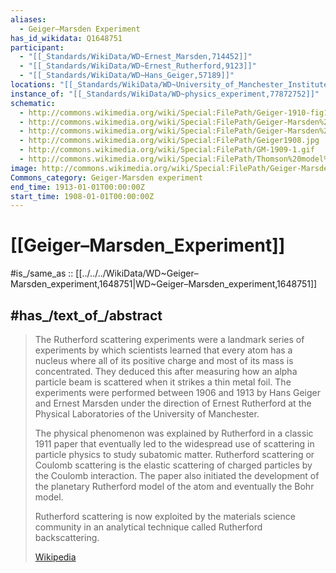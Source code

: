 ```yaml
---
aliases:
  - Geiger–Marsden Experiment
has_id_wikidata: Q1648751
participant:
  - "[[_Standards/WikiData/WD~Ernest_Marsden,714452]]"
  - "[[_Standards/WikiData/WD~Ernest_Rutherford,9123]]"
  - "[[_Standards/WikiData/WD~Hans_Geiger,57189]]"
locations: "[[_Standards/WikiData/WD~University_of_Manchester_Institute_of_Science_and_Technology,4272498]]"
instance_of: "[[_Standards/WikiData/WD~physics_experiment,77872752]]"
schematic:
  - http://commons.wikimedia.org/wiki/Special:FilePath/Geiger-1910-fig1.GIF
  - http://commons.wikimedia.org/wiki/Special:FilePath/Geiger-Marsden%20diagram.gif
  - http://commons.wikimedia.org/wiki/Special:FilePath/Geiger-Marsden%20experiment%20apparatus.svg
  - http://commons.wikimedia.org/wiki/Special:FilePath/Geiger1908.jpg
  - http://commons.wikimedia.org/wiki/Special:FilePath/GM-1909-1.gif
  - http://commons.wikimedia.org/wiki/Special:FilePath/Thomson%20model%20alpha%20particle%20scattering.svg
image: http://commons.wikimedia.org/wiki/Special:FilePath/Geiger-Marsden%20apparatus%20CGI%20mock-up.png
Commons_category: Geiger-Marsden experiment
end_time: 1913-01-01T00:00:00Z
start_time: 1908-01-01T00:00:00Z
---
```


# [[Geiger–Marsden_Experiment]] 


#is_/same_as :: [[../../../WikiData/WD~Geiger–Marsden_experiment,1648751|WD~Geiger–Marsden_experiment,1648751]]  

## #has_/text_of_/abstract 

> The Rutherford scattering experiments were a landmark series of experiments by which scientists learned  that every atom has a nucleus where all of its positive charge and most of its mass is concentrated.  They deduced this after measuring how an alpha particle beam is scattered when it strikes a thin metal foil. The experiments were performed between 1906 and 1913 by Hans Geiger and Ernest Marsden under the direction of Ernest Rutherford at the Physical Laboratories of the University of Manchester.
>
> The physical phenomenon was explained by Rutherford in a classic 1911 paper that eventually led to the widespread use of scattering in particle physics to study subatomic matter. Rutherford scattering or Coulomb scattering is the elastic scattering of charged particles by the Coulomb interaction.  The paper also initiated the development of the planetary Rutherford model of the atom and eventually the Bohr model.
>
> Rutherford scattering is now exploited by the materials science community in an analytical technique called Rutherford backscattering.
>
> [Wikipedia](https://en.wikipedia.org/wiki/Rutherford%20scattering%20experiments) 

